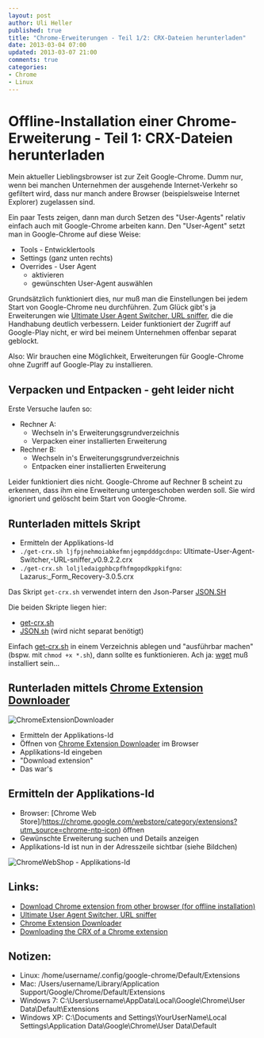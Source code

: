 ```yaml
---
layout: post
author: Uli Heller
published: true
title: "Chrome-Erweiterungen - Teil 1/2: CRX-Dateien herunterladen"
date: 2013-03-04 07:00
updated: 2013-03-07 21:00
comments: true
categories: 
- Chrome
- Linux
---
```


Offline-Installation einer Chrome-Erweiterung - Teil 1: CRX-Dateien herunterladen
=================================================================================

Mein aktueller Lieblingsbrowser ist zur Zeit Google-Chrome. Dumm nur, wenn
bei manchen Unternehmen der ausgehende Internet-Verkehr so gefiltert wird,
dass nur manch andere Browser (beispielsweise Internet Explorer) zugelassen
sind.

<!-- more -->

Ein paar Tests zeigen, dann man durch Setzen des "User-Agents" relativ
einfach auch mit Google-Chrome arbeiten kann. Den "User-Agent" setzt man
in Google-Chrome auf diese Weise:

* Tools - Entwicklertools
* Settings (ganz unten rechts)
* Overrides - User Agent
    * aktivieren
    * gewünschten User-Agent auswählen

Grundsätzlich funktioniert dies, nur muß man die Einstellungen bei
jedem Start von Google-Chrome neu durchführen. Zum Glück gibt's ja
Erweiterungen wie
[Ultimate User Agent Switcher, URL sniffer](https://chrome.google.com/webstore/detail/ultimate-user-agent-switc/ljfpjnehmoiabkefmnjegmpdddgcdnpo),
die die Handhabung deutlich verbessern. Leider funktioniert
der Zugriff auf Google-Play nicht, er wird bei meinem Unternehmen
offenbar separat geblockt.

Also: Wir brauchen eine Möglichkeit, Erweiterungen für Google-Chrome
ohne Zugriff auf Google-Play zu installieren.

Verpacken und Entpacken - geht leider nicht
-------------------------------------------

Erste Versuche laufen so:

* Rechner A:
    * Wechseln in's Erweiterungsgrundverzeichnis
    * Verpacken einer installierten Erweiterung
* Rechner B:
    * Wechseln in's Erweiterungsgrundverzeichnis
    * Entpacken einer installierten Erweiterung

Leider funktioniert dies nicht. Google-Chrome auf Rechner B scheint
zu erkennen, dass ihm eine Erweiterung untergeschoben werden soll.
Sie wird ignoriert und gelöscht beim Start von Google-Chrome.

Runterladen mittels Skript
--------------------------

* Ermitteln der Applikations-Id
* `./get-crx.sh ljfpjnehmoiabkefmnjegmpdddgcdnpo`: Ultimate-User-Agent-Switcher,-URL-sniffer_v0.9.2.2.crx
* `./get-crx.sh loljledaigphbcpfhfmgopdkppkifgno`: Lazarus:_Form_Recovery-3.0.5.crx

Das Skript `get-crx.sh` verwendet intern den Json-Parser
[JSON.SH](https://github.com/dominictarr/JSON.sh/blob/master/JSON.sh)

Die beiden Skripte liegen hier:

* [get-crx.sh](/downloads/code/get-crx.sh)
* [JSON.sh](/downloads/code/JSON.sh) (wird nicht separat benötigt)

Einfach [get-crx.sh](/downloads/code/get-crx.sh)
in einem Verzeichnis ablegen und "ausführbar machen"
(bspw. mit `chmod +x *.sh`),
dann sollte es funktionieren.
Ach ja: [wget](http://www.gnu.org/software/wget/) muß
installiert sein...

Runterladen mittels [Chrome Extension Downloader](http://chrome-extension-downloader.com/)
------------------------------------------------------------------------------------------

![ChromeExtensionDownloader](/images/chrome/chrome-extension-downloader.png)

* Ermitteln der Applikations-Id
* Öffnen von [Chrome Extension Downloader](http://chrome-extension-downloader.com/) im Browser
* Applikations-Id eingeben
* "Download extension"
* Das war's

Ermitteln der Applikations-Id
-----------------------------

* Browser: [Chrome Web Store]/https://chrome.google.com/webstore/category/extensions?utm_source=chrome-ntp-icon) öffnen
* Gewünschte Erweiterung suchen und Details anzeigen
* Applikations-Id ist nun in der Adresszeile sichtbar (siehe Bildchen)

![ChromeWebShop - Applikations-Id](/images/chrome/chrome-application-id-2.png)

Links:
------

* [Download Chrome extension from other browser (for offline installation)](http://blog.gerardin.info/archives/763)
* [Ultimate User Agent Switcher, URL sniffer](https://chrome.google.com/webstore/detail/ultimate-user-agent-switc/ljfpjnehmoiabkefmnjegmpdddgcdnpo)
* [Chrome Extension Downloader](http://chrome-extension-downloader.com/)
* [Downloading the CRX of a Chrome extension](http://thameera.wordpress.com/2011/10/29/downloading-the-crx-of-a-chrome-extension/)

Notizen:
--------

* Linux: /home/username/.config/google-chrome/Default/Extensions
* Mac: /Users/username/Library/Application Support/Google/Chrome/Default/Extensions
* Windows 7: C:\Users\username\AppData\Local\Google\Chrome\User Data\Default\Extensions
* Windows XP: C:\Documents and Settings\YourUserName\Local Settings\Application Data\Google\Chrome\User Data\Default
